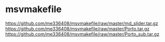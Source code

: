 msvmakefile
===========
https://github.com/me336408/msvmakefile/raw/master/md_slider.tar.gz
https://github.com/me336408/msvmakefile/raw/master/Porto.tar.gz
https://github.com/me336408/msvmakefile/raw/master/Porto_sub.tar.gz
